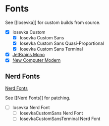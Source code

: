 # Fonts

See [[Iosevka]] for custom builds from source.

- [x] Iosevka Custom
	- [x] Iosevka Custom Sans
	- [x] Iosevka Custom Sans Quasi-Proportional
	- [x] Iosevka Custom Sans Terminal
- [x] [JetBrains Mono](https://www.jetbrains.com/lp/mono/)
- [x] [New Computer Modern](https://ctan.org/pkg/newcomputermodern)

## Nerd Fonts

[Nerd Fonts](https://www.nerdfonts.com/font-downloads)

See [[Nerd Fonts]] for patching.

- [ ] Iosevka Nerd Font
	- [ ] IosevkaCustomSans Nerd Font
	- [ ] IosevkaCustomSansTerminal Nerd Font
